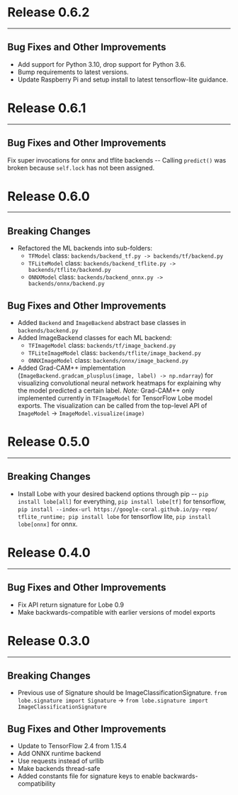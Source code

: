 # Release 0.6.2
___
## Bug Fixes and Other Improvements
* Add support for Python 3.10, drop support for Python 3.6.
* Bump requirements to latest versions.
* Update Raspberry Pi and setup install to latest tensorflow-lite guidance.


# Release 0.6.1
___
## Bug Fixes and Other Improvements
Fix super invocations for onnx and tflite backends -- Calling `predict()` was broken because `self.lock` has not been
assigned.


# Release 0.6.0
___
## Breaking Changes
* Refactored the ML backends into sub-folders:
  * `TFModel` class: `backends/backend_tf.py -> backends/tf/backend.py`
  * `TFLiteModel` class: `backends/backend_tflite.py -> backends/tflite/backend.py`
  * `ONNXModel` class: `backends/backend_onnx.py -> backends/onnx/backend.py`

## Bug Fixes and Other Improvements
* Added `Backend` and `ImageBackend` abstract base classes in `backends/backend.py`
* Added ImageBackend classes for each ML backend:
  * `TFImageModel` class: `backends/tf/image_backend.py`
  * `TFLiteImageModel` class: `backends/tflite/image_backend.py`
  * `ONNXImageModel` class: `backends/onnx/image_backend.py`
* Added Grad-CAM++ implementation (`ImageBackend.gradcam_plusplus(image, label) -> np.ndarray`) for visualizing 
convolutional neural network heatmaps for explaining why the model predicted a certain label. 
_Note:_ Grad-CAM++ only implemented currently in `TFImageModel` for TensorFlow Lobe model exports.
The visualization can be called from the top-level API of `ImageModel` -> `ImageModel.visualize(image)`


# Release 0.5.0
___
## Breaking Changes
* Install Lobe with your desired backend options through pip -- `pip install lobe[all]` for everything,
`pip install lobe[tf]` for tensorflow, `pip install --index-url https://google-coral.github.io/py-repo/ tflite_runtime; pip install lobe` for tensorflow lite, `pip install lobe[onnx]` for onnx.


# Release 0.4.0
___
## Bug Fixes and Other Improvements
* Fix API return signature for Lobe 0.9
* Make backwards-compatible with earlier versions of model exports


# Release 0.3.0
___
## Breaking Changes
* Previous use of Signature should be ImageClassificationSignature. `from lobe.signature import Signature` -> 
  `from lobe.signature import ImageClassificationSignature`

## Bug Fixes and Other Improvements
* Update to TensorFlow 2.4 from 1.15.4
* Add ONNX runtime backend
* Use requests instead of urllib
* Make backends thread-safe
* Added constants file for signature keys to enable backwards-compatibility
